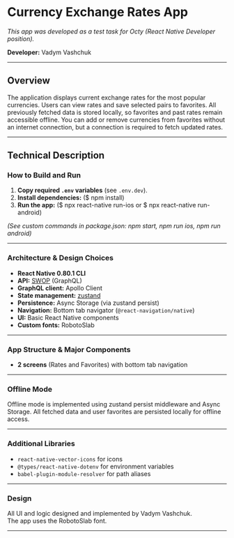 # Currency Exchange Rates App

_This app was developed as a test task for Octy (React Native Developer position)._

**Developer:** Vadym Vashchuk

---

## Overview

The application displays current exchange rates for the most popular currencies. Users can view rates and save selected pairs to favorites. All previously fetched data is stored locally, so favorites and past rates remain accessible offline. You can add or remove currencies from favorites without an internet connection, but a connection is required to fetch updated rates.

---

## Technical Description

### How to Build and Run

1. **Copy required `.env` variables** (see `.env.dev`).
2. **Install dependencies:** ($ npm install)
3. **Run the app:** ($ npx react-native run-ios or $ npx react-native run-android)

_(See custom commands in package.json: npm start, npm run ios, npm run android)_

---

### Architecture & Design Choices

- **React Native 0.80.1 CLI**
- **API:** [SWOP](https://swop.cx/) (GraphQL)
- **GraphQL client:** Apollo Client
- **State management:** [zustand](https://github.com/pmndrs/zustand)
- **Persistence:** Async Storage (via zustand persist)
- **Navigation:** Bottom tab navigator (`@react-navigation/native`)
- **UI:** Basic React Native components
- **Custom fonts:** RobotoSlab

---

### App Structure & Major Components

- **2 screens** (Rates and Favorites) with bottom tab navigation

---

### Offline Mode

Offline mode is implemented using zustand persist middleware and Async Storage. All fetched data and user favorites are persisted locally for offline access.

---

### Additional Libraries

- `react-native-vector-icons` for icons
- `@types/react-native-dotenv` for environment variables
- `babel-plugin-module-resolver` for path aliases

---

### Design

All UI and logic designed and implemented by Vadym Vashchuk.  
The app uses the RobotoSlab font.

---
